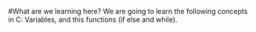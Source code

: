 #What are we learning here?
We are going to learn the following concepts in C: Variables, and this functions (if else and while).
